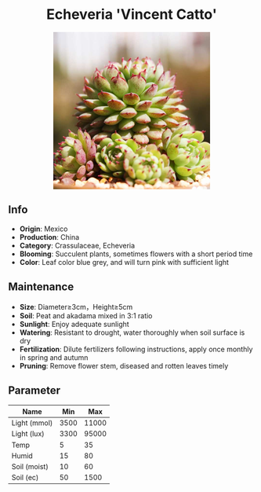<h1 align='center'>Echeveria 'Vincent Catto'</h1>
<p align="center">
    <img 
        align='center'
        width='320'
        src="../images/echeveria vincent catto.png" 
        alt='Echeveria 'Vincent Catto'' />
</p>

## Info

 - **Origin**: Mexico
 - **Production**: China
 - **Category**: Crassulaceae, Echeveria
 - **Blooming**: Succulent plants, sometimes flowers with a short period time
 - **Color**: Leaf color blue grey, and will turn pink with sufficient light

## Maintenance

 - **Size**: Diameter≥3cm，Height≥5cm
 - **Soil**: Peat and akadama mixed in 3:1 ratio
 - **Sunlight**: Enjoy adequate sunlight
 - **Watering**: Resistant to drought, water thoroughly when soil surface is dry
 - **Fertilization**: Dilute fertilizers following instructions, apply once monthly in spring and autumn
 - **Pruning**: Remove flower stem, diseased and rotten leaves timely

## Parameter

| Name         | Min  | Max   |
|--------------|------|-------|
| Light (mmol) | 3500 | 11000  |
| Light (lux)  | 3300 | 95000 |
| Temp         | 5    | 35    |
| Humid        | 15   | 80    |
| Soil (moist) | 10   | 60    |
| Soil (ec)    | 50  | 1500  |